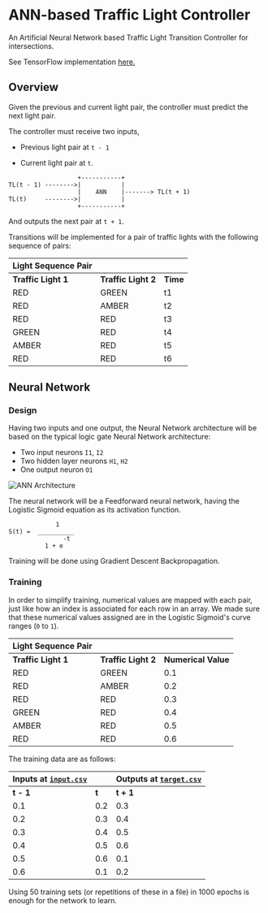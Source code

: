 #  ANN-based Traffic Light Controller

An Artificial Neural Network based Traffic Light Transition Controller for intersections.

See TensorFlow implementation [here.](https://github.com/raymelon/TrafficLightNeuralNetwork---TensorFlow)


## Overview 
 
Given the previous and current light pair, the controller must predict the next light pair.

The controller must receive two inputs, 

 - Previous light pair at `t - 1`

 - Current light pair at `t`.
 
 ```
                    +-----------+ 
 TL(t - 1) -------->|           |
                    |    ANN    |-------> TL(t + 1)
 TL(t)     -------->|           |
                    +-----------+ 
 ```
 
And outputs the next pair at `t + 1`.

Transitions will be implemented for a pair of traffic lights with the following sequence of pairs:

| Light Sequence Pair | | |
| - | - | - |
| **Traffic Light 1** | **Traffic Light 2** | **Time**
| RED | GREEN | t1
| RED | AMBER | t2
| RED | RED | t3
| GREEN | RED | t4
| AMBER | RED | t5
| RED | RED | t6

## Neural Network
### Design

Having two inputs and one output, the Neural Network architecture will be based on the typical logic gate Neural Network architecture:

- Two input neurons `I1`, `I2`
- Two hidden layer neurons `H1`, `H2`
- One output neuron `O1`

![ANN Architecture](https://github.com/raymelon/TrafficLightNeuralNetwork/blob/master/misc/ANNarchi.png)

The neural network will be a Feedforward neural network, having
the Logistic Sigmoid equation as its activation function.
```
             1
S(t) =  __________
               -t
          1 + e
```

Training will be done using Gradient Descent Backpropagation.

### Training

In order to simplify training, numerical values are mapped with each pair, just like how an index is associated for each row in an array.
We made sure that these numerical values assigned are in the Logistic Sigmoid's curve ranges (`0` to `1`).

| Light Sequence Pair | | |
| - | - | - |
| **Traffic Light 1** | **Traffic Light 2** | **Numerical Value**
| RED | GREEN | 0.1
| RED | AMBER | 0.2
| RED | RED | 0.3
| GREEN | RED | 0.4
| AMBER | RED | 0.5
| RED | RED | 0.6

The training data are as follows:

| Inputs at [`input.csv`](https://github.com/raymelon/TrafficLightNeuralNetwork/tree/master/data/input.csv) | | Outputs at [`target.csv`](https://github.com/raymelon/TrafficLightNeuralNetwork/tree/master/data/target.csv) |
|-|-|-
| **t - 1** | **t** | **t + 1**
0.1 | 0.2 | 0.3
0.2 | 0.3 | 0.4
0.3 | 0.4 | 0.5
0.4 | 0.5 | 0.6
0.5 | 0.6 | 0.1
0.6 | 0.1 | 0.2

Using 50 training sets (or repetitions of these in a file) in 1000 epochs is enough for the network to learn.
